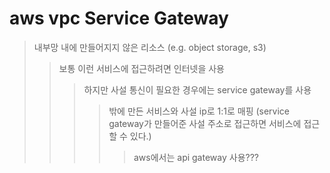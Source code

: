 # aws vpc Service Gateway

> 내부망 내에 만들어지지 않은 리소스 (e.g. object storage, s3)
>
> > 보통 이런 서비스에 접근하려면 인터넷을 사용
> >
> > > 하지만 사설 통신이 필요한 경우에는 service gateway를 사용
> > >
> > > > 밖에 만든 서비스와 사설 ip로 1:1로 매핑 (service gateway가 만들어준 사설 주소로 접근하면 서비스에 접근할 수 있다.)
> > > >
> > > > > aws에서는 api gateway 사용???
